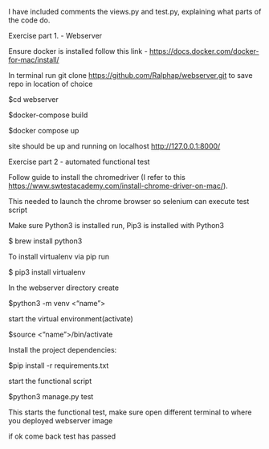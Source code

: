 

I have included comments the views.py and test.py, explaining what parts of the code do.


Exercise part 1. -  Webserver 


Ensure docker is installed follow this link - https://docs.docker.com/docker-for-mac/install/

In terminal run  git clone https://github.com/Ralphap/webserver.git  to save repo in location of choice

$cd webserver

$docker-compose build

$docker compose up

site should be up and running on localhost http://127.0.0.1:8000/





Exercise part 2 - automated functional test  


Follow guide to install the chromedriver  (I refer to this https://www.swtestacademy.com/install-chrome-driver-on-mac/). 

This needed to launch the chrome browser so selenium can execute test script


Make sure Python3 is installed run, Pip3 is installed with Python3 

$ brew install python3


To install virtualenv via pip run

$ pip3 install virtualenv


In the webserver directory create

$python3 -m venv  <“name”>

start the virtual environment(activate)

$source <“name”>/bin/activate

Install the project dependencies:

$pip install -r requirements.txt 

start the functional script

$python3 manage.py test 

This starts the functional test, make sure open different terminal to where you deployed webserver image

if ok come back test has passed
